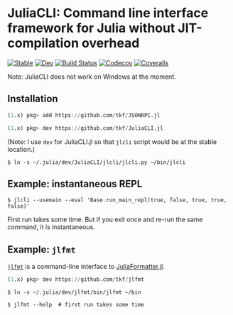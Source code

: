# JuliaCLI: Command line interface framework for Julia without JIT-compilation overhead

[![Stable](https://img.shields.io/badge/docs-stable-blue.svg)](https://tkf.github.io/JuliaCLI.jl/stable)
[![Dev](https://img.shields.io/badge/docs-dev-blue.svg)](https://tkf.github.io/JuliaCLI.jl/dev)
[![Build Status](https://travis-ci.com/tkf/JuliaCLI.jl.svg?branch=master)](https://travis-ci.com/tkf/JuliaCLI.jl)
[![Codecov](https://codecov.io/gh/tkf/JuliaCLI.jl/branch/master/graph/badge.svg)](https://codecov.io/gh/tkf/JuliaCLI.jl)
[![Coveralls](https://coveralls.io/repos/github/tkf/JuliaCLI.jl/badge.svg?branch=master)](https://coveralls.io/github/tkf/JuliaCLI.jl?branch=master)

Note: JuliaCLI does not work on Windows at the moment.

## Installation

```julia
(1.x) pkg> add https://github.com/tkf/JSONRPC.jl

(1.x) pkg> dev https://github.com/tkf/JuliaCLI.jl
```

(Note: I use `dev` for JuliaCLI.jl so that `jlcli` script would be at
the stable location.)

```console
$ ln -s ~/.julia/dev/JuliaCLI/jlcli/jlcli.py ~/bin/jlcli
```

## Example: instantaneous REPL

```console
$ jlcli --usemain --eval 'Base.run_main_repl(true, false, true, true, false)'
```

First run takes some time. But if you exit once and re-run the same
command, it is instantaneous.

## Example: `jlfmt`

[`jlfmt`](https://github.com/tkf/jlfmt) is a command-line interface to
[JuliaFormatter.jl](https://github.com/domluna/JuliaFormatter.jl).

```julia
(1.x) pkg> dev https://github.com/tkf/jlfmt
```

```console
$ ln -s ~/.julia/dev/jlfmt/bin/jlfmt ~/bin

$ jlfmt --help  # first run takes some time
```
